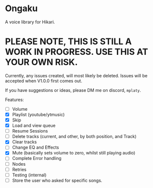 # Ongaku
A voice library for Hikari.
# PLEASE NOTE, THIS IS STILL A WORK IN PROGRESS. USE THIS AT YOUR OWN RISK.
Currently, any issues created, will most likely be deleted. Issues will be accepted when V1.0.0 first comes out.

If you have suggestions or ideas, please DM me on discord, `mplaty`.

Features:
 - [ ] Volume
 - [x] Playlist (youtube/ytmusic)
 - [x] Skip
 - [x] Load and view queue
 - [ ] Resume Sessions
 - [ ] Delete tracks (current, and other, by both position, and Track)
 - [x] Clear tracks
 - [ ] Change EQ and Effects
 - [x] Mute (basically sets volume to zero, whilst still playing audio)
 - [ ] Complete Error handling
 - [ ] Nodes
 - [ ] Retries
 - [ ] Testing (internal)
 - [ ] Store the user who asked for specific songs.
